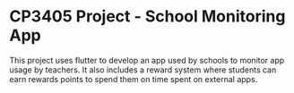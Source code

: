 # CP3405 Project - School Monitoring App

This project uses flutter to develop an app used by schools to monitor app usage by teachers. It also includes a reward system where students can earn rewards
points to spend them on time spent on external apps.
